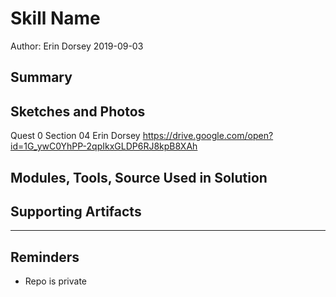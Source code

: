 #  Skill Name

Author: Erin Dorsey 2019-09-03

## Summary


## Sketches and Photos
Quest 0 Section 04 Erin Dorsey https://drive.google.com/open?id=1G_ywC0YhPP-2qpIkxGLDP6RJ8kpB8XAh


## Modules, Tools, Source Used in Solution


## Supporting Artifacts


-----

## Reminders
- Repo is private
